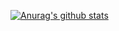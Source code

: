[![Anurag's github stats](https://github-readme-stats.vercel.app/api?Lelouche01=anuraghazra)](https://github.com/anuraghazra/github-readme-stats)
